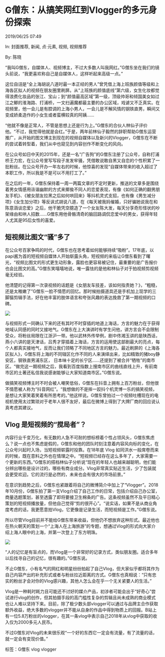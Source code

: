 # G僧东：从搞笑网红到Vlogger的多元身份探索

2019/06/25 07:49

In: 封面推荐, 新闻, 点·元素, 视频, 视频推荐

By: 陈晓

“我叫G僧东，自媒体人、视频博主，不过大多数人叫我网红。”G僧东坐在我们的镜头前说，“我更喜欢称自己是自媒体人，这样听起来高级一点。”

这位自诩是“全上海胡说八道时最一本正经的男人”曾凭借上海上班族颜值等级和上海各区拟人的视频在朋友圈里刷屏。从“上班族的颜值底线”第六级，女生化妆都觉得浪费化妆品的张江、宝山；到“颜值最高区域”第一级，顶级帅哥和倾国美女如过江之鲫的淮海路、打浦桥，一文扫遍魔都最主要的办公区域，戏谑又不乏真实。在视频里，他一会儿是有腔调的上海小男人，一会儿是不解风情的钢铁直男，瞬间又变成娇柔造作的小女生或者蛮横较真的阿姨……

“他就不像是正常人，不管是思想上还是行为上。”G僧东的合伙人林仙子评价他。“不过，我觉得他就是会红。”于是，两年前林仙子毅然的辞职帮助G僧东运营推广，从开始的图文博主到现在的视频自媒体以及新兴的Vlogger，G僧东在不断的尝试着转型着，我们从中也窥见到内容创作不断变化的风向。

在公众号如日中天的2015年，还是一名“广告狗”的G僧东注册了公众号，自称打浦桥王力宏，在公众号里写写段子发发牢骚，凭借敢说敢自黑又自恋的个性积累了一批粉丝。在公众号开办一年左右的时候，他惊喜的发现“自媒体带来的收入超过了本职工作，所以我是不是可以不用打工了。”

在之后的一年，G僧东保持着一周一两篇文章的不定时更新，推送的文章多是围绕着男女情感用诙谐幽默的方式来揶揄不同人的恋爱表现，有像《如何正确的翻男朋友手机》、《被女朋友拉黑之后如何哄回来》等抖机灵式支招，也有像《男生减分项》《女生加分项》等反讽式胡说八道，在《每天被我妈催婚，只好骗她说我在和陈意涵谈恋爱》之后，他干脆凭空臆造了一个女友陈大发，每天分享奇形怪状的吵架缘由和哄人招数……G僧东用他骨骼清奇的脑回路调侃恋爱中的男女，获得年轻人尤其是95后女性的喜爱。

## 短视频比图文“骚”多了

在公众号百家争鸣的时代，G僧东也在思考着如何能够持续“吸粉”。17年底，以papi酱为首的短视频自媒体人开始崭露头角，短视频的来临让G僧东看到了曙光，“视频比图文的形式更生动形象，露脸也更容易被记住，最重要的是广告报价也会比图文的高。”G僧东笑嘻嘻地说，唯一露怯的是他和林仙子对于拍视频剪视频毫无经验。

他清楚的记得第一次录视频的话题是《女朋友车技差，该如何指责她？》，“粗糙，还是太稚嫩了”G僧东一脸不情愿的回忆。那时候拍摄道具还是手机加上现学的三脚猫剪辑手法，好在他丰富的肢体语言和夸张风趣的表达挽救了第一期视频的口碑。

![](https://cn.technode.com/wp-content/blogs.dir/18/files/2019/06/2019.06.21_ARTICLA_BANNER-1024x576.jpg)

与视频形式一同确认下来的还有其时不时穿插的地道上海话，方言的魅力在于获得地域认同感的同时又接地气。G僧东在上大演讲时有学生问他，讲方言会不会限制受众，将粉丝局限在江浙沪一带。他以武林外传举例，剧中佟湘玉讲的是陕西话，燕小六讲的是天津话，吕秀才穿插着上海话，方言的运用使这部剧最大的亮点，每个人都真实接地气，反而让我们领略了不同地区方言的魅力。最近刷屏的《上海各区拟人》，G僧东将上海的不同辖区化作不同的人来演绎出来，比如精致的猪boy静安区，钢铁直男浦东区， 日本味十足的长宁区……还提到了被合并“牺牲”的南市区。“做完这一期视频之后，我看到百度指数上搜南市区的曲线直线上升，有前南市区的土著还私信我说感谢能够让大家知道南市区。”G僧东说。

做搞笑视频博主时不时会被人嘲笑低俗，G僧东在抖音上拥有上百万粉丝，但他很不情愿被人称为“抖音网红”。“我想做的不是摔一跤抖个机灵博一乐的搞笑视频，是想让大家笑着笑着有所思考的。”他这样说。G僧东曾拍过一个视频吐槽现在的电视机使用太过繁琐对于老年人很不友好，最后在微博上得到了大牌厂商的回应说认真考虑其建议。

## Vlog 是短视频的“搅局者”？

内容行业千变万化，有无数的人急不可耐的想标榜着个性占领风头，G僧东焦虑么？说一点也不焦虑是假的，G僧东和他的团队时刻注意着内容风向标的变化，在公众号兴起时入场，当短视频崭露时投靠。在18年底 Vlog 如同洪水一般席卷而来的时候，既在意料之外也在情理之中。“短视频已经存在这么多年了，大家需要一个更新的东西。”G僧东的搭档林仙子分析说“现在的年轻人也越来越聪明，他们能分辨出哪些是设计过的，哪些有商业成分。Vlog非常真实贴近生活，少了包装就会更受欢迎。它的流行是必然的，未来也会有很大的市场前景。”

在意识到趋势之后，G僧东也紧跟着将自己的微博简介中加上了“Vlogger”。2018年10月份，G僧东拍了第一支Vlog介绍了自己工作的日常，包括介绍自己办公室，商量选题策划，甚至透露了即将要接卫生棉条的广告。这条视频虽然不及平日精心策划的短视频播放量，但他自己觉得“剪的很开心”。“说实话，如果不是从商业角度考虑的话，我更愿意拍Vlog，它更像是记录生活，而短视频是工作。”G僧东说。

所以尽管Vlog目前并不能给G僧东带来收益，但他仍不想放弃这种形式。最近他也在热火朝天的策划一个“上海人在上海旅游”的专题，想通过Vlog的形式向大家介绍上海人眼中的上海，并第一次登上了东方明珠。

![](https://cn.technode.com/wp-content/blogs.dir/18/files/2019/06/2019.06.21_Gsendong_illustration-3-1024x576.jpg)

“人的记忆是有盲点的，而Vlog是一个非常好的记录方式，类似朋友圈。适合多年以后找寻自己的记忆，很有趣的。”G僧东说。

不止G僧东，小有名气的网红和明星纷纷拍起了自己Vlog，但大家似乎都将其作为自己内容产出的补充形式或者与粉丝拉近距离的方式。G僧东也真相说：“只有忠实的粉丝才会对你的Vlog感兴趣，其他人怎么会在乎一个无关紧要人的生活。”

Vlog是一种耗时耗力且可能还不讨好的媒介产品，初涉者可能会出于“好奇心”尝试进行vlog的创作，但其拍摄手段的高门槛性复杂的剪辑且尚未成熟的商业模式也让人难以坚持下来。目前，除了极少数头部vlogger可以通过与品牌主合作获取额外收益，绝大多数的vlogger并不能从自身的作品中得到物质上的回报。B站上有一位5.8万粉丝的vlogger，在其一条vlog中表示自己2018年从vlog中获取的收入仅为2000多元人民币。

不过G僧东对Vlog的未来很乐观“一个好的东西它一定会有流量，有了流量的话，就一定会有变现价值。”

标签：G僧东 vlog vlogger
